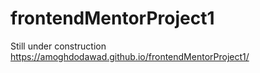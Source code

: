 # frontendMentorProject1
Still under construction
https://amoghdodawad.github.io/frontendMentorProject1/
